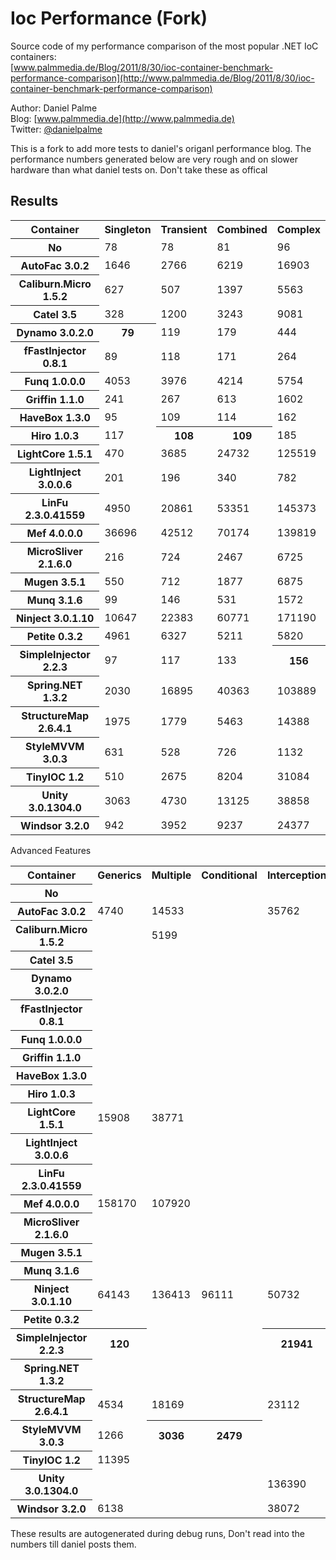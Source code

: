 Ioc Performance (Fork)
===============

Source code of my performance comparison of the most popular .NET IoC containers:  
[www.palmmedia.de/Blog/2011/8/30/ioc-container-benchmark-performance-comparison](http://www.palmmedia.de/Blog/2011/8/30/ioc-container-benchmark-performance-comparison)

Author: Daniel Palme  
Blog: [www.palmmedia.de](http://www.palmmedia.de)  
Twitter: [@danielpalme](http://twitter.com/danielpalme)  

This is a fork to add more tests to daniel's origanl performance blog. The performance numbers generated below are very rough and on slower hardware than what daniel tests on. Don't take these as offical

Results
-------
<table>
<tr><th>Container</th><th>Singleton</th><th>Transient</th><th>Combined</th><th>Complex</th></tr>
<tr><th>No</th><td>78</td><td>78</td><td>81</td><td>96</td></tr>
<tr><th>AutoFac 3.0.2</th><td>1646</td><td>2766</td><td>6219</td><td>16903</td></tr>
<tr><th>Caliburn.Micro 1.5.2</th><td>627</td><td>507</td><td>1397</td><td>5563</td></tr>
<tr><th>Catel 3.5</th><td>328</td><td>1200</td><td>3243</td><td>9081</td></tr>
<tr><th>Dynamo 3.0.2.0</th><th>79</th><td>119</td><td>179</td><td>444</td></tr>
<tr><th>fFastInjector 0.8.1</th><td>89</td><td>118</td><td>171</td><td>264</td></tr>
<tr><th>Funq 1.0.0.0</th><td>4053</td><td>3976</td><td>4214</td><td>5754</td></tr>
<tr><th>Griffin 1.1.0</th><td>241</td><td>267</td><td>613</td><td>1602</td></tr>
<tr><th>HaveBox 1.3.0</th><td>95</td><td>109</td><td>114</td><td>162</td></tr>
<tr><th>Hiro 1.0.3</th><td>117</td><th>108</th><th>109</th><td>185</td></tr>
<tr><th>LightCore 1.5.1</th><td>470</td><td>3685</td><td>24732</td><td>125519</td></tr>
<tr><th>LightInject 3.0.0.6</th><td>201</td><td>196</td><td>340</td><td>782</td></tr>
<tr><th>LinFu 2.3.0.41559</th><td>4950</td><td>20861</td><td>53351</td><td>145373</td></tr>
<tr><th>Mef 4.0.0.0</th><td>36696</td><td>42512</td><td>70174</td><td>139819</td></tr>
<tr><th>MicroSliver 2.1.6.0</th><td>216</td><td>724</td><td>2467</td><td>6725</td></tr>
<tr><th>Mugen 3.5.1</th><td>550</td><td>712</td><td>1877</td><td>6875</td></tr>
<tr><th>Munq 3.1.6</th><td>99</td><td>146</td><td>531</td><td>1572</td></tr>
<tr><th>Ninject 3.0.1.10</th><td>10647</td><td>22383</td><td>60771</td><td>171190</td></tr>
<tr><th>Petite 0.3.2</th><td>4961</td><td>6327</td><td>5211</td><td>5820</td></tr>
<tr><th>SimpleInjector 2.2.3</th><td>97</td><td>117</td><td>133</td><th>156</th></tr>
<tr><th>Spring.NET 1.3.2</th><td>2030</td><td>16895</td><td>40363</td><td>103889</td></tr>
<tr><th>StructureMap 2.6.4.1</th><td>1975</td><td>1779</td><td>5463</td><td>14388</td></tr>
<tr><th>StyleMVVM 3.0.3</th><td>631</td><td>528</td><td>726</td><td>1132</td></tr>
<tr><th>TinyIOC 1.2</th><td>510</td><td>2675</td><td>8204</td><td>31084</td></tr>
<tr><th>Unity 3.0.1304.0</th><td>3063</td><td>4730</td><td>13125</td><td>38858</td></tr>
<tr><th>Windsor 3.2.0</th><td>942</td><td>3952</td><td>9237</td><td>24377</td></tr>
</table>
Advanced Features
<table>
<tr><th>Container</th><th>Generics</th><th>Multiple</th><th>Conditional</th><th>Interception</th></tr>
<tr><th>No</th><td></td><td></td><td></td><td></td></tr>
<tr><th>AutoFac 3.0.2</th><td>4740</td><td>14533</td><td></td><td>35762</td></tr>
<tr><th>Caliburn.Micro 1.5.2</th><td></td><td>5199</td><td></td><td></td></tr>
<tr><th>Catel 3.5</th><td></td><td></td><td></td><td></td></tr>
<tr><th>Dynamo 3.0.2.0</th><td></td><td></td><td></td><td></td></tr>
<tr><th>fFastInjector 0.8.1</th><td></td><td></td><td></td><td></td></tr>
<tr><th>Funq 1.0.0.0</th><td></td><td></td><td></td><td></td></tr>
<tr><th>Griffin 1.1.0</th><td></td><td></td><td></td><td></td></tr>
<tr><th>HaveBox 1.3.0</th><td></td><td></td><td></td><td></td></tr>
<tr><th>Hiro 1.0.3</th><td></td><td></td><td></td><td></td></tr>
<tr><th>LightCore 1.5.1</th><td>15908</td><td>38771</td><td></td><td></td></tr>
<tr><th>LightInject 3.0.0.6</th><td></td><td></td><td></td><td></td></tr>
<tr><th>LinFu 2.3.0.41559</th><td></td><td></td><td></td><td></td></tr>
<tr><th>Mef 4.0.0.0</th><td>158170</td><td>107920</td><td></td><td></td></tr>
<tr><th>MicroSliver 2.1.6.0</th><td></td><td></td><td></td><td></td></tr>
<tr><th>Mugen 3.5.1</th><td></td><td></td><td></td><td></td></tr>
<tr><th>Munq 3.1.6</th><td></td><td></td><td></td><td></td></tr>
<tr><th>Ninject 3.0.1.10</th><td>64143</td><td>136413</td><td>96111</td><td>50732</td></tr>
<tr><th>Petite 0.3.2</th><td></td><td></td><td></td><td></td></tr>
<tr><th>SimpleInjector 2.2.3</th><th>120</th><td></td><td></td><th>21941</th></tr>
<tr><th>Spring.NET 1.3.2</th><td></td><td></td><td></td><td></td></tr>
<tr><th>StructureMap 2.6.4.1</th><td>4534</td><td>18169</td><td></td><td>23112</td></tr>
<tr><th>StyleMVVM 3.0.3</th><td>1266</td><th>3036</th><th>2479</th><td></td></tr>
<tr><th>TinyIOC 1.2</th><td>11395</td><td></td><td></td><td></td></tr>
<tr><th>Unity 3.0.1304.0</th><td></td><td></td><td></td><td>136390</td></tr>
<tr><th>Windsor 3.2.0</th><td>6138</td><td></td><td></td><td>38072</td></tr>
</table>
These results are autogenerated during debug runs, Don't read into the numbers till daniel posts them.
